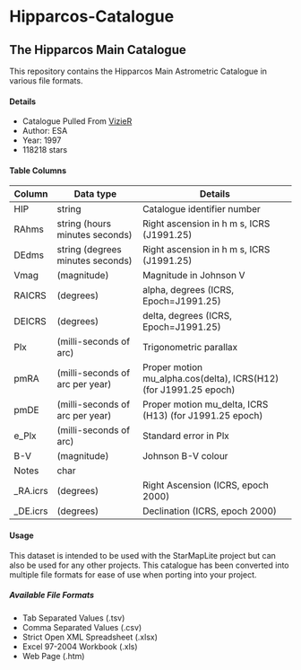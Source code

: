 # Hipparcos-Catalogue

## The Hipparcos Main Catalogue
This repository contains the Hipparcos Main Astrometric Catalogue in various file formats.

#### Details
- Catalogue Pulled From [VizieR](http://vizier.u-strasbg.fr/)
- Author: ESA
- Year: 1997
- 118218 stars

#### Table Columns
| Column | Data type | Details |
| --- | --- | --- |
| HIP | string | Catalogue identifier number |
| RAhms | string (hours minutes seconds) | Right ascension in h m s, ICRS (J1991.25) |
| DEdms | string (degrees minutes seconds) | Right ascension in h m s, ICRS (J1991.25)|
| Vmag | (magnitude) | Magnitude in Johnson V |
| RAICRS | (degrees) | alpha, degrees (ICRS, Epoch=J1991.25) |
| DEICRS | (degrees) | delta, degrees (ICRS, Epoch=J1991.25) |
| Plx | (milli-seconds of arc) | Trigonometric parallax |
| pmRA | (milli-seconds of arc per year) | Proper motion mu_alpha.cos(delta), ICRS(H12) (for J1991.25 epoch) |
| pmDE | (milli-seconds of arc per year) | Proper motion mu_delta, ICRS (H13) (for J1991.25 epoch) |
| e_Plx | (milli-seconds of arc) | Standard error in Plx |
| B-V | (magnitude) | Johnson B-V colour |
| Notes | char |  |
| \_RA.icrs | (degrees) | Right Ascension (ICRS, epoch 2000) |
| \_DE.icrs | (degrees) | Declination (ICRS, epoch 2000) |

#### Usage
This dataset is intended to be used with the StarMapLite project but can also be used for any other projects. This catalogue has been converted into multiple file formats for ease of use when porting into your project.

##### Available File Formats
- Tab Separated Values (.tsv)
- Comma Separated Values (.csv)
- Strict Open XML Spreadsheet (.xlsx)
- Excel 97-2004 Workbook (.xls)
- Web Page (.htm)
